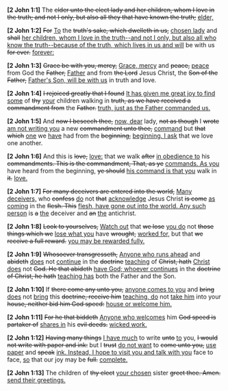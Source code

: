 <p><b>[2 John 1:1]</b> The <del>elder unto the elect lady and her children, whom I love in the truth; and not I only, but also all they that have known the truth;</del> <ins>elder,</ins></p><p><b>[2 John 1:2]</b> <del>For</del> <ins>To</ins> the <del>truth's sake, which dwelleth in us,</del> <ins>chosen lady</ins> and <del>shall</del> <ins>her children, whom I love in the truth--and not I only, but also all who know the truth--because of the truth, which lives in us and will</ins> be with us <del>for ever.</del> <ins>forever:</ins></p><p><b>[2 John 1:3]</b> <del>Grace be with you, mercy,</del> <ins>Grace, mercy</ins> and <del>peace,</del> <ins>peace</ins> from God the <del>Father,</del> <ins>Father</ins> and from <del>the Lord</del> Jesus Christ, the <del>Son of the Father,</del> <ins>Father's Son, will be with us</ins> in truth and love.</p><p><b>[2 John 1:4]</b> <del>I rejoiced greatly that I found</del> <ins>It has given me great joy to find some</ins> of <del>thy</del> <ins>your</ins> children walking in <del>truth, as we have received a commandment from</del> the <del>Father.</del> <ins>truth, just as the Father commanded us.</ins></p><p><b>[2 John 1:5]</b> And <del>now I beseech thee,</del> <ins>now, dear</ins> lady, <del>not as though</del> I <del>wrote</del> <ins>am not writing you</ins> a new <del>commandment unto thee,</del> <ins>command</ins> but <del>that which</del> <ins>one</ins> we <ins>have</ins> had from the <del>beginning,</del> <ins>beginning. I ask</ins> that we love one another.</p><p><b>[2 John 1:6]</b> And this is <del>love,</del> <ins>love:</ins> that we walk <del>after</del> <ins>in obedience to</ins> his <del>commandments. This is the commandment, That, as ye</del> <ins>commands. As you</ins> have heard from the beginning, <del>ye should</del> <ins>his command is that you</ins> walk in <del>it.</del> <ins>love.</ins></p><p><b>[2 John 1:7]</b> <del>For many deceivers are entered into the world,</del> <ins>Many deceivers,</ins> who <del>confess</del> <ins>do</ins> not <del>that</del> <ins>acknowledge</ins> Jesus Christ <del>is come</del> <ins>as coming</ins> in the <del>flesh. This</del> <ins>flesh, have gone out into the world. Any such person</ins> is <del>a</del> <ins>the</ins> deceiver and <del>an</del> <ins>the</ins> antichrist.</p><p><b>[2 John 1:8]</b> <del>Look to yourselves,</del> <ins>Watch out</ins> that <del>we lose</del> <ins>you do</ins> not <del>those things which we</del> <ins>lose what you</ins> have <del>wrought,</del> <ins>worked for,</ins> but that <del>we receive a full reward.</del> <ins>you may be rewarded fully.</ins></p><p><b>[2 John 1:9]</b> <del>Whosoever transgresseth,</del> <ins>Anyone who runs ahead</ins> and <del>abideth</del> <ins>does</ins> not <ins>continue</ins> in the <del>doctrine</del> <ins>teaching</ins> of <del>Christ, hath</del> <ins>Christ does</ins> not <del>God. He that abideth</del> <ins>have God; whoever continues</ins> in the <del>doctrine of Christ, he hath</del> <ins>teaching has</ins> both the Father and the Son.</p><p><b>[2 John 1:10]</b> If <del>there come any unto you,</del> <ins>anyone comes to you</ins> and <del>bring</del> <ins>does</ins> not <ins>bring</ins> this <del>doctrine, receive him</del> <ins>teaching, do</ins> not <ins>take him</ins> into your <del>house, neither bid him God speed:</del> <ins>house or welcome him.</ins></p><p><b>[2 John 1:11]</b> <del>For he that biddeth</del> <ins>Anyone who welcomes</ins> him <del>God speed is partaker of</del> <ins>shares in</ins> his <del>evil deeds.</del> <ins>wicked work.</ins></p><p><b>[2 John 1:12]</b> <del>Having many things</del> <ins>I have much</ins> to write <del>unto</del> <ins>to</ins> you, <del>I would not write with paper and ink:</del> but I <del>trust</del> <ins>do not want</ins> to <del>come unto you,</del> <ins>use paper</ins> and <del>speak</del> <ins>ink. Instead, I hope to visit you and talk with you</ins> face to face, <ins>so</ins> that our joy may be <del>full.</del> <ins>complete.</ins></p><p><b>[2 John 1:13]</b> The children of <del>thy elect</del> <ins>your chosen</ins> sister <del>greet thee. Amen.</del> <ins>send their greetings.</ins></p>